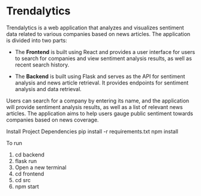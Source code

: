 # Trendalytics

Trendalytics is a web application that analyzes and visualizes sentiment data related to various companies based on news articles. The application is divided into two parts:

- The **Frontend** is built using React and provides a user interface for users to search for companies and view sentiment analysis results, as well as recent search history.

- The **Backend** is built using Flask and serves as the API for sentiment analysis and news article retrieval. It provides endpoints for sentiment analysis and data retrieval.

Users can search for a company by entering its name, and the application will provide sentiment analysis results, as well as a list of relevant news articles. The application aims to help users gauge public sentiment towards companies based on news coverage.


Install Project Dependencies
pip install -r requirements.txt
npm install

To run
1. cd backend
2. flask run
3. Open a new terminal
4. cd frontend
5. cd src
6. npm start

